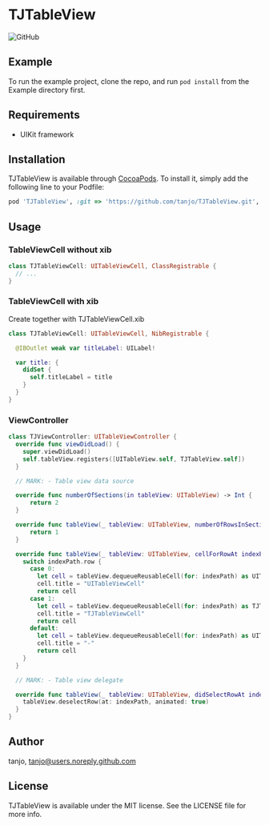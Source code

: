 # TJTableView

![GitHub](https://img.shields.io/github/license/tanjo/TJTableView)

## Example

To run the example project, clone the repo, and run `pod install` from the Example directory first.

## Requirements

- UIKit framework

## Installation

TJTableView is available through [CocoaPods](https://cocoapods.org). To install
it, simply add the following line to your Podfile:

```ruby
pod 'TJTableView', :git => 'https://github.com/tanjo/TJTableView.git', :tag => '0.1.0'
```

## Usage

### TableViewCell without xib

```swift
class TJTableViewCell: UITableViewCell, ClassRegistrable {
  // ...
}
```

### TableViewCell with xib

Create together with TJTableViewCell.xib

```swift
class TJTableViewCell: UITableViewCell, NibRegistrable {

  @IBOutlet weak var titleLabel: UILabel!

  var title: {
    didSet {
      self.titleLabel = title
    }
  }
}
```

### ViewController

```swift
class TJViewController: UITableViewController {
  override func viewDidLoad() {
    super.viewDidLoad()
    self.tableView.registers([UITableView.self, TJTableView.self])
  }

  // MARK: - Table view data source

  override func numberOfSections(in tableView: UITableView) -> Int {
      return 2
  }

  override func tableView(_ tableView: UITableView, numberOfRowsInSection section: Int) -> Int {
      return 1
  }

  override func tableView(_ tableView: UITableView, cellForRowAt indexPath: IndexPath) -> UITableViewCell {
    switch indexPath.row {
      case 0:
        let cell = tableView.dequeueReusableCell(for: indexPath) as UITableViewCell
        cell.title = "UITableViewCell"
        return cell
      case 1:
        let cell = tableView.dequeueReusableCell(for: indexPath) as TJTableViewCell
        cell.title = "TJTableViewCell"
        return cell
      default:
        let cell = tableView.dequeueReusableCell(for: indexPath) as UITableViewCell
        cell.title = "-"
        return cell
    }
  }

  // MARK: - Table view delegate

  override func tableView(_ tableView: UITableView, didSelectRowAt indexPath: IndexPath) {
    tableView.deselectRow(at: indexPath, animated: true)
  }
}
```

## Author

tanjo, tanjo@users.noreply.github.com

## License

TJTableView is available under the MIT license. See the LICENSE file for more info.
